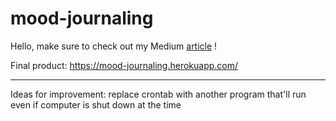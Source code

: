 # mood-journaling

Hello, make sure to check out my Medium [article](https://towardsdatascience.com/build-a-flask-heroku-mood-tracker-web-app-using-the-spotify-api-14b3b5c92ac9?source=user_profile---------0-------------------------------) !

Final product: https://mood-journaling.herokuapp.com/

-------
Ideas for improvement: replace crontab with another program that'll run even if computer is shut down at the time
